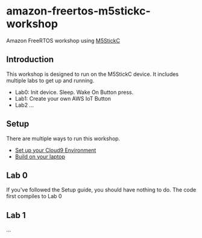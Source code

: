 # amazon-freertos-m5stickc-workshop

Amazon FreeRTOS workshop using [M5StickC](https://docs.m5stack.com/#/en/core/m5stickc)


## Introduction

This workshop is designed to run on the M5StickC device. It includes multiple labs to get up and running.

- Lab0: Init device. Sleep. Wake On Button press.
- Lab1: Create your own AWS IoT Button
- Lab2 ...

## Setup

There are multiple ways to run this workshop.

- [Set up your Cloud9 Environment](./docs/cloud9.md)
- [Build on your laptop](./docs/laptopbuild.md)


## Lab 0

If you've followed the Setup guide, you should have nothing to do. The code first compiles to Lab 0

## Lab 1

...